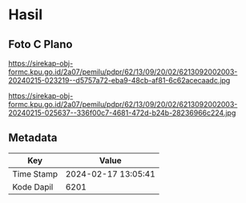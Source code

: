# Hasil

## Foto C Plano

https://sirekap-obj-formc.kpu.go.id/2a07/pemilu/pdpr/62/13/09/20/02/6213092002003-20240215-023219--d5757a72-eba9-48cb-af81-6c62acecaadc.jpg

https://sirekap-obj-formc.kpu.go.id/2a07/pemilu/pdpr/62/13/09/20/02/6213092002003-20240215-025637--336f00c7-4681-472d-b24b-28236966c224.jpg


## Metadata

| Key        | Value               |
| ---------- | ------------------- |
| Time Stamp | 2024-02-17 13:05:41 |
| Kode Dapil | 6201                |



